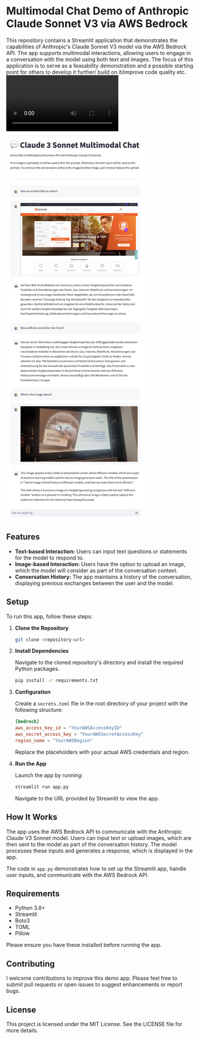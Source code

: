 # Multimodal Chat Demo of Anthropic Claude Sonnet V3 via AWS Bedrock

This repository contains a Streamlit application that demonstrates the capabilities of Anthropic's Claude Sonnet V3 model via the AWS Bedrock API. The app supports multimodal interactions, allowing users to engage in a conversation with the model using both text and images.
The focus of this application is to serve as a feasability demonstration and a possible starting point for others to develop it further/ build on it/improve code quality etc.   
![Video Description](video.mp4)

![Screenshot](screenshot.png)

## Features

- **Text-based Interaction:** Users can input text questions or statements for the model to respond to.
- **Image-based Interaction:** Users have the option to upload an image, which the model will consider as part of the conversation context.
- **Conversation History:** The app maintains a history of the conversation, displaying previous exchanges between the user and the model.


## Setup

To run this app, follow these steps:

1. **Clone the Repository**

   ```bash
   git clone <repository-url>
   ```

2. **Install Dependencies**

   Navigate to the cloned repository's directory and install the required Python packages.

   ```bash
   pip install -r requirements.txt
   ```

3. **Configuration**

   Create a `secrets.toml` file in the root directory of your project with the following structure:

   ```toml
   [bedrock]
   aws_access_key_id = "YourAWSAccessKeyID"
   aws_secret_access_key = "YourAWSSecretAccessKey"
   region_name = "YourAWSRegion"
   ```

   Replace the placeholders with your actual AWS credentials and region.

4. **Run the App**

   Launch the app by running:

   ```bash
   streamlit run app.py
   ```

   Navigate to the URL provided by Streamlit to view the app.

## How It Works

The app uses the AWS Bedrock API to communicate with the Anthropic Claude V3 Sonnet model. Users can input text or upload images, which are then sent to the model as part of the conversation history. The model processes these inputs and generates a response, which is displayed in the app.

The code in `app.py` demonstrates how to set up the Streamlit app, handle user inputs, and communicate with the AWS Bedrock API.

## Requirements

- Python 3.8+
- Streamlit
- Boto3
- TOML
- Pillow

Please ensure you have these installed before running the app.

## Contributing

I welcome contributions to improve this demo app. Please feel free to submit pull requests or open issues to suggest enhancements or report bugs.

## License

This project is licensed under the MIT License. See the LICENSE file for more details.
